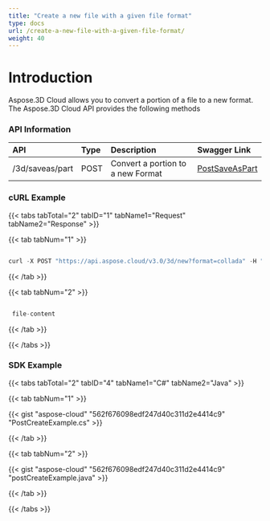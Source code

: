 ```yaml
---
title: "Create a new file with a given file format"
type: docs
url: /create-a-new-file-with-a-given-file-format/
weight: 40
---
```


# **Introduction**
Aspose.3D Cloud allows you to convert a portion of a file to a new format. The Aspose.3D Cloud API provides the following methods
### **API Information**

|**API**|**Type**|**Description**|**Swagger Link**|
| :- | :- | :- | :- |
|/3d/saveas/part|POST|Convert a portion to a new Format|[PostSaveAsPart](https://apireference-qa.aspose.cloud/3d/#/OpenSave/PostSaveAsPart)|
### **cURL Example**
{{< tabs tabTotal="2" tabID="1" tabName1="Request" tabName2="Response" >}}

{{< tab tabNum="1" >}}

```java

curl -X POST "https://api.aspose.cloud/v3.0/3d/new?format=collada" -H "accept: multipart/form-data" -H "authorization: Bearer eyJhbGciOiJSUzI1NiIsInR5cCI6IkpXVCJ9.eyJuYmYiOjE1NzEzMDM4MjAsImV4cCI6MTU3MTM5MDIyMCwiaXNzIjoiaHR0cHM6Ly9hcGkuYXNwb3NlLmNsb3VkIiwiYXVkIjpbImh0dHBzOi8vYXBpLmFzcG9zZS5jbG91ZC9yZXNvdXJjZXMiLCJhcGkucGxhdGZvcm0iLCJhcGkucHJvZHVjdHMiXSwiY2xpZW50X2lkIjoiNzg5NDZmYjQtM2JkNC00ZDNlLWIzMDktZjllMmZmOWFjNmY5IiwiY2xpZW50X2lkU3J2SWQiOiIiLCJzY29wZSI6WyJhcGkucGxhdGZvcm0iLCJhcGkucHJvZHVjdHMiXX0.cRdWGHMKANFDBgrk7ztxWuTVEP5S5K7g5NA0ChHn\_TOTLCb9LY0nR-WFjDSrDzWVanXJBKjn-JSdfaSOJhtkfYoTmXp2GsTtSl81txAp7\_2LVJivVEdwVREnDBPlI8OBtNT8ZXfg4iYXjkrwqe2ZYqnRXtDDizXNoFlN-4KqBxqM9nu2Cf3SI35-qCmqBPEikSfJnYYX8T04Y6ZfhOJWMbvVMXJGJnjHhZGw8dHkssVv00qw-whyvZxAHFAyVaMIndJtMYHc7ypu5R4V-Gw9eNd9R1IbEgSQfDp9Onhu5qq4a\_2-FN-3T0-Xr9I1BX\_Z46SYLI36WJJr77Us3PdJFQ"

```

{{< /tab >}}

{{< tab tabNum="2" >}}

```java

 file-content

```

{{< /tab >}}

{{< /tabs >}}
### **SDK Example**
{{< tabs tabTotal="2" tabID="4" tabName1="C#" tabName2="Java" >}}

{{< tab tabNum="1" >}}

{{< gist "aspose-cloud" "562f676098edf247d40c311d2e4414c9" "PostCreateExample.cs" >}}

{{< /tab >}}

{{< tab tabNum="2" >}}

{{< gist "aspose-cloud" "562f676098edf247d40c311d2e4414c9" "postCreateExample.java" >}}

{{< /tab >}}

{{< /tabs >}}

